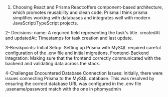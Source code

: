 1. Choosing React and Prisma
React:offers component-based architecture, which promotes reusability and clean code.
Prisma:I think prisma simplifies working with databases and integrates well with modern JavaScript/TypeScript projects.

2- Decisions:
name: A required field representing the task's title.
createdAt and updatedAt: Timestamps for task creation and last update.

3-Breakpoints:
Initial Setup: Setting up Prisma with MySQL required careful configuration of the .env file and initial migrations.
Frontend-Backend Integration: Making sure that the frontend correctly communicated with the backend and validating data across the stack.

4-Challenges Encountered
Database Connection Issues: Initially, there were issues connecting Prisma to the MySQL database.
 This was resolved by ensuring the correct database URL was configured in the .env file ,usename/password match with the one in phpmyadmin
